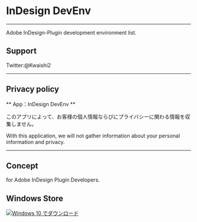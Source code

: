 # InDesign DevEnv
---

Adobe InDesign-Plugin development environment list.

## Support

Twitter:@Kwaishi2 

---
## Privacy policy

** App：InDesign DevEnv **

このアプリによって、お客様の個人情報ならびにプライバシーに関わる情報を収集しません。

With this application, we will not gather information about your personal information and privacy.

---

## Concept

for Adobe InDesign Plugin Developers.


## Windows Store

<a href="https://www.microsoft.com/store/apps/9N30MHL1HTF9?ocid=badge"><img src="https://assets.windowsphone.com/83f5ae31-474a-44c4-937c-80f8e7e48fc8/Japanese_Get_it_Win_10_InvariantCulture_Default.png" alt="Windows 10 でダウンロード" /></a>


